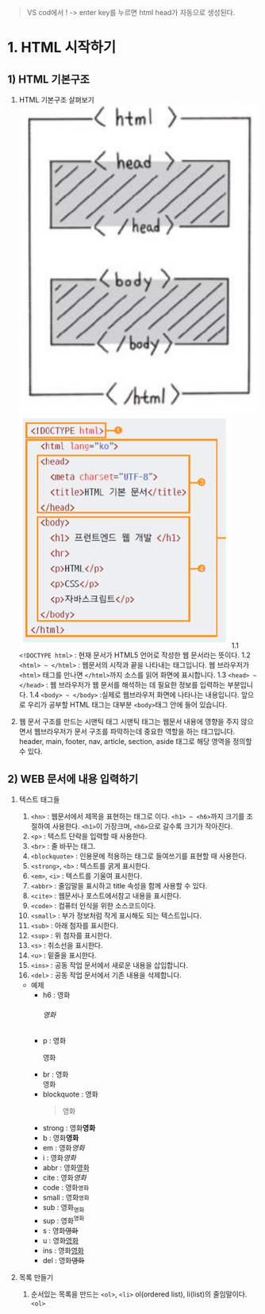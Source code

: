 > VS cod에서 ! -> enter key를 누르면 html head가 자동으로 생성된다.
# 1. HTML 시작하기
## 1) HTML 기본구조
1. HTML 기본구조 살펴보기
   ![HTML 기본구조1](./image/1-1%20HTML%20%EA%B8%B0%EB%B3%B8%EA%B5%AC%EC%A1%B01.bmp)
   ![HTML 기본구조2](./image/1-2%20HTML%20%EA%B8%B0%EB%B3%B8%EA%B5%AC%EC%A1%B02.bmp)
1.1 `<!DOCTYPE html>` : 현재 문서가 HTML5 언어로 작성한 웹 문서라는 뜻이다.
1.2 `<html> ~ </html>` : 웹문서의 시작과 끝을 나타내는 태그입니다. 웹 브라우저가 `<html>` 태그를 만나면 `</html>`까지 소스를 읽어 화면에 표시합니다.
1.3 `<head> ~ </head>` : 웹 브라우저가 웹 문서를 해석하는 데 필요한 정보를 입력하는 부분입니다.
1.4 `<body> ~ </body>` :실제로 웹브라우저 화면에 나타나는 내용입니다. 앞으로 우리가 공부할 HTML 태그는 대부분 `<body>`태그 안에 들어 있습니다.

2. 웹 문서 구조를 만드는 시맨틱 태그
   시맨틱 태그는 웹문서 내용에 영향을 주지 않으면서 웹브라우저가 문서 구조를 파악하는데 중요한 역할을 하는 태그입니다.
   header, main, footer, nav, article, section, aside 태그로 해당 영역을 정의할 수 있다.

## 2) WEB 문서에 내용 입력하기
1. 텍스트 태그들
   1. `<hn>` : 웹문서에서 제목을 표현하는 태그로 이다. `<h1> ~ <h6>`까지 크기를 조절하여 사용한다. `<h1>`이 가장크며, `<h6>`으로 갈수록 크기가 작아진다.
   2. `<p>` : 텍스트 단락을 입력할 때 사용한다.
   3. `<br>` : 줄 바꾸는 태그.
   4. `<blockquote>` : 인용문에 적용하는 태그로 들여쓰기를 표현할 때 사용한다.
   5. `<strong>`, `<b>` : 텍스트를 굵게 표시한다.
   6. `<em>`, `<i>` : 텍스트를 기울여 표시한다.
   7. `<abbr>` : 줄임말을 표시하고 title 속성을 함께 사용할 수 있다.
   8. `<cite>` : 웹문서나 포스트에서참고 내용을 표시한다.
   9. `<code>` : 컴퓨터 인식을 위한 소스코드이다.
   10. `<small>` : 부가 정보처럼 작게 표시해도 되는 텍스트입니다.
   11. `<sub>` : 아래 첨자를 표시한다.
   12. `<sup>` : 위 첨자를 표시한다.
   13. `<s>` : 취소선을 표시한다.
   14. `<u>` : 밑줄을 표시한다.
   15. `<ins>` : 공동 작업 문서에서 새로운 내용을 삽입합니다.
   16. `<del>` : 공동 작업 문서에서 기존 내용을 삭제합니다.
   * 예제
     * h6 : 영화<h6>영화</h6>
     * p : 영화<p>영화</p>
     * br : 영화<br>영화
     * blockquote : 영화<blockquote>영화</blockquote>
     * strong : 영화<strong>영화</strong>
     * b : 영화<b>영화</b>
     * em : 영화<em>영화</em>
     * i : 영화<i>영화</i>
     * abbr : 영화<abbr title="">영화</abbr>
     * cite : 영화<cite>영화</cite>
     * code : 영화<code>영화</code>
     * small : 영화<small>영화</small>
     * sub : 영화<sub>영화</sub>
     * sup : 영화<sup>영화</sup>
     * s : 영화<s>영화</s>
     * u : 영화<u>영화</u>
     * ins : 영화<ins>영화</ins>
     * del : 영화<del>영화</del>

2. 목록 만들기
   1. 순서있는 목록을 만드는 `<ol>`, `<li>`
      ol(ordered list), li(list)의 줄임말이다.
      `<ol>`